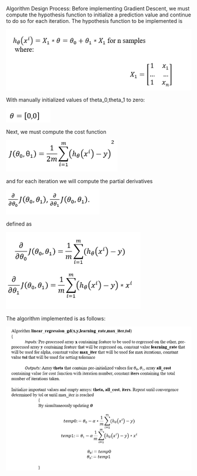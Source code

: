 Algorithm Design Process:
Before implementing Gradient Descent, we must compute the hypothesis function to initialize a prediction value and continue to do so for each iteration.
The hypothesis function to be implemented is 

![hypothesis function](figures/gradient1.PNG)

With manually initialized values of theta_0,theta_1 to zero:

![theta vector](figures/gradient2.PNG)

Next, we must compute the cost function

![cost function](figures/gradient3.PNG)

and for each iteration we will compute the partial derivatives 

![partials](figures/gradient4.PNG)

defined as

![partial equations](figures/gradient5.PNG)


The algorithm implemented is as follows:

![algorithm](figures/algo.PNG)
